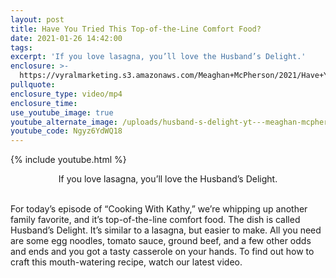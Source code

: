 ```yaml
---
layout: post
title: Have You Tried This Top-of-the-Line Comfort Food?
date: 2021-01-26 14:42:00
tags:
excerpt: 'If you love lasagna, you’ll love the Husband’s Delight.'
enclosure: >-
  https://vyralmarketing.s3.amazonaws.com/Meaghan+McPherson/2021/Have+You+Tried+This+Top-of-the-Line+Comfort+Food_.mp4
pullquote:
enclosure_type: video/mp4
enclosure_time:
use_youtube_image: true
youtube_alternate_image: /uploads/husband-s-delight-yt---meaghan-mcpherson.jpg
youtube_code: Ngyz6YdWQ18
---
```


{% include youtube.html %}

<center>If you love lasagna, you&rsquo;ll love the Husband&rsquo;s Delight.</center>

<center>&nbsp;</center>

For today’s episode of “Cooking With Kathy,” we’re whipping up another family favorite, and it’s top-of-the-line comfort food. The dish is called Husband’s Delight. It’s similar to a lasagna, but easier to make. All you need are some egg noodles, tomato sauce, ground beef, and a few other odds and ends and you got a tasty casserole on your hands. To find out how to craft this mouth-watering recipe, watch our latest video.
